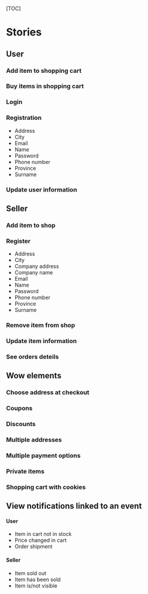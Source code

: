 [TOC]

# Stories

## User

### Add item to shopping cart

### Buy items in shopping cart

### Login

### Registration

- Address
- City
- Email
- Name
- Password
- Phone number
- Province
- Surname

### Update user information

## Seller

### Add item to shop

### Register

- Address
- City
- Company address
- Company name
- Email
- Name
- Password
- Phone number
- Province
- Surname

### Remove item from shop

### Update item information

### See orders deteils

## Wow elements

### Choose address at checkout

### Coupons

### Discounts

### Multiple addresses

### Multiple payment options

### Private items

### Shopping cart with cookies

## View notifications linked to an event

#### User

- Item in cart not in stock
- Price changed in cart
- Order shipment

#### Seller
- Item sold out
- Item has been sold
- Item is/not visible 